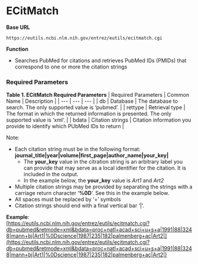 # ECitMatch

**Base URL**
```
https://eutils.ncbi.nlm.nih.gov/entrez/eutils/ecitmatch.cgi
```
**Function**
  * Searches PubMed for citations and retrieves PubMed IDs (PMIDs) that correspond to one or more the citation strings

 ### Required Parameters

**Table 1. ECitMatch Required Parameters**
|  Required Parameters | Common Name | Description |
| --- | --- | --- |
| db  | Database |  The database to search. The only supported value is ‘pubmed’. |
| rettype | Retrieval type | The format in which the returned information is presented. The only supported value is ‘xml’. |
| bdata | Citation strings | Citation information you provide to identify which PUbMed IDs to return |

Note:
  * Each citation string must be in the following format:<br>**journal_title|year|volume|first_page|author_name|your_key|**
    * The **your_key** value in the citration string is an arbitrary label you can provide that may serve as a local identifier for the citation. It is included in the output.
    * In the example below, the **your_key** value is _Art1_ and _Art2_
  * Multiple citation strings may be provided by separating the strings with a carriage return character ‘**%0D**’. See this in the example below.
  * All spaces must be replaced by ‘+’ symbols 
  * Citation strings should end with a final vertical bar ‘|’.

  **Example**:<br> [https://eutils.ncbi.nlm.nih.gov/entrez/eutils/ecitmatch.cgi?db=pubmed&retmode=xml&bdata=proc+natl+acad+sci+u+s+a|1991|88|3248|mann+bj|Art1|%0Dscience|1987|235|182|palmenberg+ac|Art2|](https://eutils.ncbi.nlm.nih.gov/entrez/eutils/ecitmatch.cgi?db=pubmed&retmode=xml&bdata=proc+natl+acad+sci+u+s+a|1991|88|3248|mann+bj|Art1|%0Dscience|1987|235|182|palmenberg+ac|Art2|)
